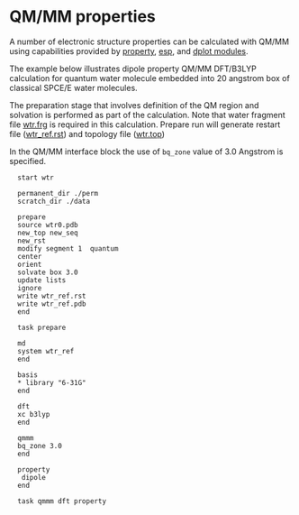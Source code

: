 # QM/MM properties

A number of electronic structure properties can be calculated with QM/MM
using capabilities provided by [property](Properties),
[esp](ESP), and [dplot modules](DPLOT).

The example below illustrates dipole property QM/MM DFT/B3LYP
calculation for quantum water molecule embedded into 20 angstrom box of
classical SPCE/E water molecules.

The preparation stage that involves definition of the QM region and
solvation is performed as part of the calculation. Note that water
fragment file [wtr.frg](WTR.frg) is required in this
calculation. Prepare run will generate restart file
([wtr_ref.rst](wtr_ref.rst)) and topology file
([wtr.top](wtr.top))

In the QM/MM interface block the use of `bq_zone` value of 3.0 Angstrom
is specified.
```
  start wtr

  permanent_dir ./perm  
  scratch_dir ./data

  prepare  
  source wtr0.pdb  
  new_top new_seq  
  new_rst  
  modify segment 1  quantum  
  center  
  orient  
  solvate box 3.0  
  update lists  
  ignore  
  write wtr_ref.rst  
  write wtr_ref.pdb  
  end

  task prepare

  md  
  system wtr_ref  
  end

  basis  
  * library "6-31G"  
  end

  dft  
  xc b3lyp  
  end

  qmmm  
  bq_zone 3.0  
  end

  property  
   dipole  
  end

  task qmmm dft property
```
